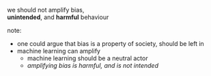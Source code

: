 we should not amplify bias,<br/>**unintended**, and **harmful** behaviour

note:
- one could argue that bias is a property of society, should be left in
- machine learning can amplify
    - machine learning should be a neutral actor
    - _amplifying bias is harmful, and is not intended_

